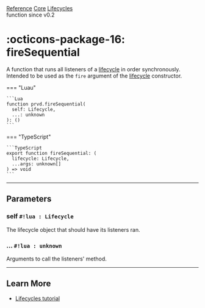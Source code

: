 <div class="ompdoc-reference-breadcrumbs">
<a href="../../../">Reference</a>
<a href="../../">Core</a>
<a href="../">Lifecycles</a>
</div>
<div class="ompdoc-reference-tags">
<span class="ompdoc-reference-highlight">function</span>
<span class="ompdoc-reference-since">since v0.2</span>
</div>

# :octicons-package-16: fireSequential

A function that runs all listeners of a [lifecycle](../types/lifecycle.md) in
order synchronously. Intended to be used as the `fire` argument of the
[lifecycle](../types/lifecycle.md) constructor.

=== "Luau"

    ```Lua
    function prvd.fireSequential(
      self: Lifecycle,
      ...: unknown
    ): ()
    ```

=== "TypeScript"

    ```TypeScript
    export function fireSequential: (
      lifecycle: Lifecycle,
      ...args: unknown[]
    ) => void
    ```

---

## Parameters

### self `#!lua : Lifecycle`

The lifecycle object that should have its listeners ran.

### ... `#!lua : unknown`

Arguments to call the listeners' method.

---

## Learn More

- [Lifecycles tutorial](../../../tutorials/fundamentals/lifecycles.md)
